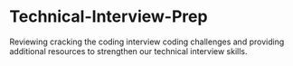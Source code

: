 # Technical-Interview-Prep
Reviewing cracking the coding interview coding challenges and providing additional resources to strengthen our technical interview skills. 
